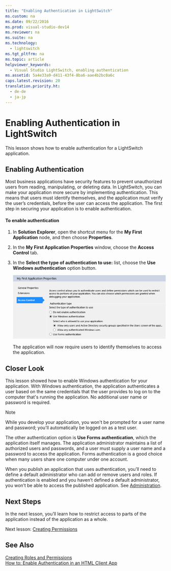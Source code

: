 ```yaml
---
title: "Enabling Authentication in LightSwitch"
ms.custom: na
ms.date: 09/22/2016
ms.prod: visual-studio-dev14
ms.reviewer: na
ms.suite: na
ms.technology: 
  - lightswitch
ms.tgt_pltfrm: na
ms.topic: article
helpviewer_keywords: 
  - Visual Studio LightSwitch, enabling authentication
ms.assetid: 5a4e33a9-d411-43f4-8ba6-aae4b2bc0a6c
caps.latest.revision: 20
translation.priority.ht: 
  - de-de
  - ja-jp
---
```

# Enabling Authentication in LightSwitch
This lesson shows how to enable authentication for a LightSwitch application.  
  
## Enabling Authentication  
 Most business applications have security features to prevent unauthorized users from reading, manipulating, or deleting data. In LightSwitch, you can make your application more secure by implementing authentication. This means that users must identify themselves, and the application must verify the user’s credentials, before the user can access the application. The first step in securing your application is to enable authentication.  
  
#### To enable authentication  
  
1.  In **Solution Explorer**, open the shortcut menu for the **My First Application** node, and then choose **Properties**.  
  
2.  In the **My First Application Properties** window, choose the **Access Control** tab.  
  
3.  In the **Select the type of authentication to use:** list, choose the **Use Windows authentication** option button.  
  
     ![Enabling Windows authentication](../vs140/media/ls_tour32.PNG "LS_Tour32")  
  
     The application will now require users to identify themselves to access the application.  
  
## Closer Look  
 This lesson showed how to enable Windows authentication for your application. With Windows authentication, the application authenticates a user based on the same credentials that the user provides to log on to the computer that's running the application. No additional user name or password is required.  
  
> [!NOTE]
>  While you develop your application, you won't be prompted for a user name and password; you'll automatically be logged on as a test user.  
  
 The other authentication option is **Use Forms authentication**, which the application itself manages. The application administrator maintains a list of authorized users and passwords, and a user must supply a user name and a password to access the application. Forms authentication is a good choice when many users share one computer under one account.  
  
 When you publish an application that uses authentication, you’ll need to define a default administrator who can add or remove users and roles. If authentication is enabled and you haven’t defined a default administrator, you won’t be able to access the published application. See [Administration](../vs140/how-to--enable-authentication-in-an-html-client-app.md#admin).  
  
## Next Steps  
 In the next lesson, you’ll learn how to restrict access to parts of the application instead of the application as a whole.  
  
 Next lesson: [Creating Permissions](../vs140/creating-permissions-in-lightswitch.md)  
  
## See Also  
 [Creating Roles and Permissions](../vs140/enabling-authorization-and-creating-permissions-in-lightswitch.md)   
 [How to: Enable Authentication in an HTML Client App](../vs140/how-to--enable-authentication-in-an-html-client-app.md)